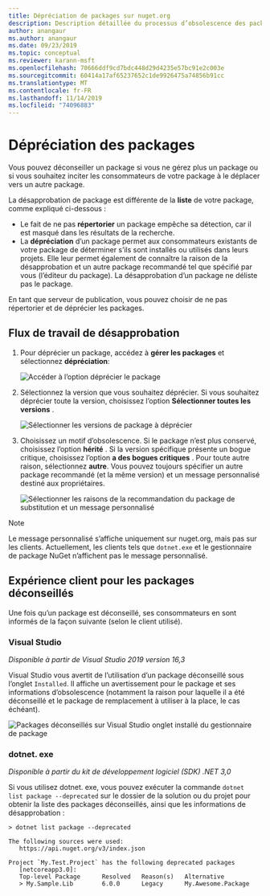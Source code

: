 ```yaml
---
title: Dépréciation de packages sur nuget.org
description: Description détaillée du processus d’obsolescence des packages et de la façon dont les clients affichent ces informations
author: anangaur
ms.author: anangaur
ms.date: 09/23/2019
ms.topic: conceptual
ms.reviewer: karann-msft
ms.openlocfilehash: 70666ddf9cd7bdc448d29d4235e57bc91e2c003e
ms.sourcegitcommit: 60414a17af65237652c1de9926475a74856b91cc
ms.translationtype: MT
ms.contentlocale: fr-FR
ms.lasthandoff: 11/14/2019
ms.locfileid: "74096883"
---
```

# <a name="deprecating-packages"></a>Dépréciation des packages

Vous pouvez déconseiller un package si vous ne gérez plus un package ou si vous souhaitez inciter les consommateurs de votre package à le déplacer vers un autre package. 

La désapprobation de package est différente de la **liste** de votre package, comme expliqué ci-dessous :
* Le fait de ne pas **répertorier** un package empêche sa détection, car il est masqué dans les résultats de la recherche. 
* La **dépréciation** d’un package permet aux consommateurs existants de votre package de déterminer s’ils sont installés ou utilisés dans leurs projets. Elle leur permet également de connaître la raison de la désapprobation et un autre package recommandé tel que spécifié par vous (l’éditeur du package). La désapprobation d’un package ne déliste pas le package. 

En tant que serveur de publication, vous pouvez choisir de ne pas répertorier et de déprécier les packages.

## <a name="deprecation-workflow"></a>Flux de travail de désapprobation
1. Pour déprécier un package, accédez à **gérer les packages** et sélectionnez **dépréciation**:

    ![Accéder à l’option déprécier le package](media/deprecation-select-option.png)

2. Sélectionnez la version que vous souhaitez déprécier. Si vous souhaitez déprécier toute la version, choisissez l’option **Sélectionner toutes les versions** .

    ![Sélectionner les versions de package à déprécier](media/deprecation-select-version.png)

3. Choisissez un motif d’obsolescence. Si le package n’est plus conservé, choisissez l’option **hérité** . Si la version spécifique présente un bogue critique, choisissez l’option **a des bogues critiques** . Pour toute autre raison, sélectionnez **autre**. Vous pouvez toujours spécifier un autre package recommandé (et la même version) et un message personnalisé destiné aux propriétaires. 

    ![Sélectionner les raisons de la recommandation du package de substitution et un message personnalisé](media/deprecation-save.png)

> [!Note]
> Le message personnalisé s’affiche uniquement sur nuget.org, mais pas sur les clients. Actuellement, les clients tels que `dotnet.exe` et le gestionnaire de package NuGet n’affichent pas le message personnalisé.

## <a name="client-experience-for-deprecated-packages"></a>Expérience client pour les packages déconseillés
Une fois qu’un package est déconseillé, ses consommateurs en sont informés de la façon suivante (selon le client utilisé).

### <a name="visual-studio"></a>Visual Studio 
*Disponible à partir de Visual Studio 2019 version 16,3*

Visual Studio vous avertit de l’utilisation d’un package déconseillé sous l’onglet `Installed`. Il affiche un avertissement pour le package et ses informations d’obsolescence (notamment la raison pour laquelle il a été déconseillé et le package de remplacement à utiliser à la place, le cas échéant).

   ![Packages déconseillés sur Visual Studio onglet installé du gestionnaire de package](media/deprecation-vs.png)

### <a name="dotnetexe"></a>dotnet. exe
*Disponible à partir du kit de développement logiciel (SDK) .NET 3,0*

Si vous utilisez dotnet. exe, vous pouvez exécuter la commande `dotnet list package --deprecated` sur le dossier de la solution ou du projet pour obtenir la liste des packages déconseillés, ainsi que les informations de désapprobation :

```
> dotnet list package --deprecated

The following sources were used:
   https://api.nuget.org/v3/index.json

Project `My.Test.Project` has the following deprecated packages
   [netcoreapp3.0]:
   Top-level Package      Resolved   Reason(s)   Alternative
   > My.Sample.Lib        6.0.0      Legacy      My.Awesome.Package

```
